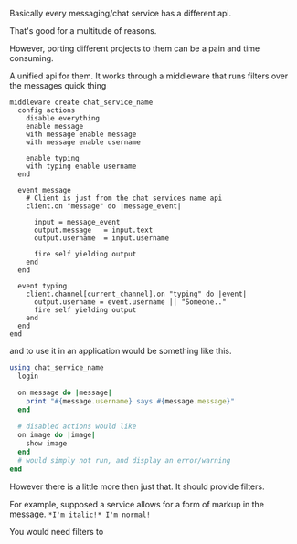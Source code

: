 Basically every messaging/chat service has a different api.

That's good for a multitude of reasons.

However, porting different projects to them can be a pain and time consuming.

A unified api for them.
It works through a middleware that runs filters over the messages
quick thing
```cr
middleware create chat_service_name
  config actions
    disable everything
    enable message
    with message enable message
    with message enable username
    
    enable typing
    with typing enable username
  end

  event message
    # Client is just from the chat services name api  
    client.on "message" do |message_event|
      
      input = message_event
      output.message   = input.text
      output.username  = input.username
      
      fire self yielding output
    end
  end
  
  event typing
    client.channel[current_channel].on "typing" do |event|
      output.username = event.username || "Someone.."
      fire self yielding output
    end
  end
end
```

and to use it in an application would be something like this.

```rb
using chat_service_name
  login

  on message do |message|
    print "#{message.username} says #{message.message}"
  end
  
  # disabled actions would like
  on image do |image|
    show image
  end
  # would simply not run, and display an error/warning
end
```

However there is a little more then just that.
It should provide filters.

For example, supposed a service allows for a form of markup in the message.
`*I'm italic!* I'm normal!`

You would need filters to 
